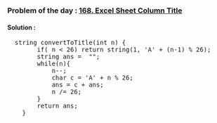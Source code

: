 ### Problem of the day : [168. Excel Sheet Column Title](https://leetcode.com/problems/excel-sheet-column-title/)

#### Solution : 
<pre>
  string convertToTitle(int n) {
        if( n < 26) return string(1, 'A' + (n-1) % 26);
        string ans =  "";
        while(n){
            n--;
            char c = 'A' + n % 26;
            ans = c + ans;
            n /= 26;
        } 
        return ans;
    }
</pre>
